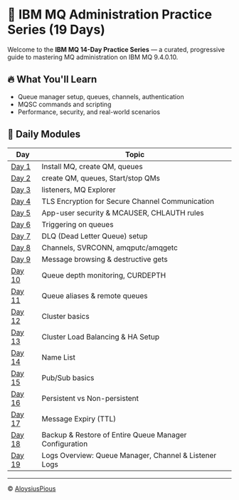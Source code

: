 # 📘 IBM MQ Administration Practice Series (19 Days)

Welcome to the **IBM MQ 14-Day Practice Series** — a curated, progressive guide to mastering MQ administration on IBM MQ 9.4.0.10.

## 🔥 What You'll Learn
- Queue manager setup, queues, channels, authentication
- MQSC commands and scripting
- Performance, security, and real-world scenarios

## 📅 Daily Modules

| Day | Topic |
|-----|-------|
| [Day 1](Day-01.md) | Install MQ, create QM, queues |
| [Day 2](Day-02.md) | create QM, queues, Start/stop QMs|
| [Day 3](Day-03.md) | listeners, MQ Explorer |
| [Day 4](Day-04.md) | TLS Encryption for Secure Channel Communication |
| [Day 5](Day-05.md) | App-user security & MCAUSER, CHLAUTH rules |
| [Day 6](Day-06.md) | Triggering on queues |
| [Day 7](Day-07.md) | DLQ (Dead Letter Queue) setup |
| [Day 8](Day-08.md) | Channels, SVRCONN, amqputc/amqgetc |
| [Day 9](Day-09.md) | Message browsing & destructive gets |
| [Day 10](Day-10.md) | Queue depth monitoring, CURDEPTH |
| [Day 11](Day-11.md) | Queue aliases & remote queues |
| [Day 12](Day-12.md) | Cluster basics |
| [Day 13](Day-13.md) | Cluster Load Balancing & HA Setup |
| [Day 14](Day-14.md) | Name List |
| [Day 15](Day-15.md) | Pub/Sub basics |
| [Day 16](Day-16.md) | Persistent vs Non-persistent |
| [Day 17](Day-17.md) | Message Expiry (TTL) |
| [Day 18](Day-18.md) | Backup & Restore of Entire Queue Manager Configuration |
| [Day 19](Day-19.md) | Logs Overview: Queue Manager, Channel & Listener Logs |

---

© [AloysiusPious](https://github.com/AloysiusPious)
